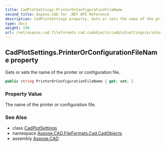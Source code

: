 ```yaml
---
title: CadPlotSettings.PrinterOrConfigurationFileName
second_title: Aspose.CAD for .NET API Reference
description: CadPlotSettings property. Gets or sets the name of the printer or configuration file
type: docs
weight: 190
url: /net/aspose.cad.fileformats.cad.cadobjects/cadplotsettings/printerorconfigurationfilename/
---
```

## CadPlotSettings.PrinterOrConfigurationFileName property

Gets or sets the name of the printer or configuration file.

```csharp
public string PrinterOrConfigurationFileName { get; set; }
```

### Property Value

The name of the printer or configuration file.

### See Also

* class [CadPlotSettings](../)
* namespace [Aspose.CAD.FileFormats.Cad.CadObjects](../../cadplotsettings/)
* assembly [Aspose.CAD](../../../)


